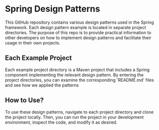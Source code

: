 # Spring Design Patterns

This GitHub repository contains various design patterns used in the Spring framework. Each design pattern example is located in separate project directories. The purpose of this repo is to provide practical information to other developers on how to implement design patterns and facilitate their usage in their own projects.

## Each Example Project

Each example project directory is a Maven project that includes a Spring component implementing the relevant design pattern. By entering the project directories, you can examine the corresponding 'README.md' files and see how we applied the patterns


## How to Use?

To use these design patterns, navigate to each project directory and clone the project locally. Then, you can run the project in your development environment, inspect the code, and modify it as desired.


